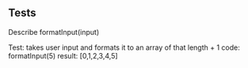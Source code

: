 ## Tests

Describe formatInput(input) 

  Test: takes user input and formats it to an array of that length + 1
  code: formatInput(5)
  result: [0,1,2,3,4,5]